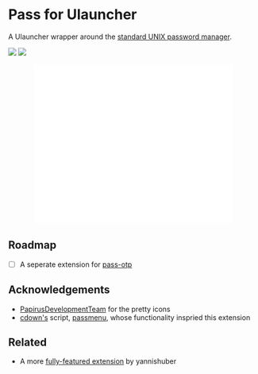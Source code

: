 
# Pass for Ulauncher

A Ulauncher wrapper around the [standard UNIX password manager](https://www.passwordstore.org/).

<p align="left">
<img src="https://img.shields.io/github/license/caraterra/pass-for-ulauncher?style=for-the-badge" />

<img src="https://img.shields.io/github/v/release/caraterra/pass-for-ulauncher?style=for-the-badge" />
</p>

<p align="center">
<img src="./images/pass-for-ulauncher-cropped.gif" width=400 height=320 />
</p>
  
## Roadmap

- [ ]  A seperate extension for [pass-otp](https://github.com/tadfisher/pass-otp)


## Acknowledgements

- [PapirusDevelopmentTeam](https://github.com/PapirusDevelopmentTeam/papirus-icon-theme) for the pretty icons
- [cdown's](https://github.com/cdown) script, [passmenu](https://git.zx2c4.com/password-store/tree/contrib/dmenu/passmenu), whose functionality inspried this extension
## Related

- A more [fully-featured extension](https://github.com/yannishuber/pass-ulauncher/blob/master/README.md) by yannishuber

